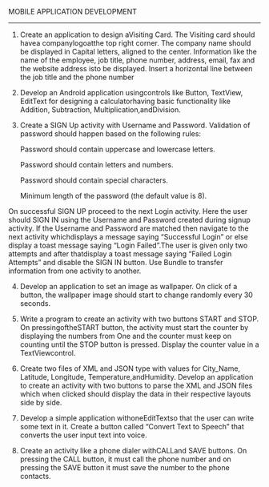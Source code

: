 MOBILE APPLICATION DEVELOPMENT
***
1)  Create an application to design aVisiting Card. The Visiting card should havea companylogoatthe 
top right corner. The company name should be displayed in Capital letters, aligned to the center. 
Information like the name of the employee, job title, phone number, address, email, fax and the 
website address isto be displayed. Insert a horizontal line between the job title and the phone 
number

2) Develop an Android application usingcontrols like Button, TextView, EditText for designing a 
calculatorhaving basic functionality like Addition, Subtraction, Multiplication,andDivision.

3) Create a SIGN Up activity with Username and Password. Validation of password should happen 
based on the following rules: 
<ul> Password should contain uppercase and lowercase letters.</ul>
<ul> Password should contain letters and numbers.</ul>
<ul> Password should contain special characters.</ul>
<ul> Minimum length of the password (the default value is 8).</ul>

 On successful SIGN UP proceed to the next Login activity. Here the user should SIGN IN using 
the Username and Password created during signup activity. If the Username and Password are 
matched then navigate to the next activity whichdisplays a message saying “Successful Login” or 
else display a toast message saying “Login Failed”.The user is given only two attempts and after 
thatdisplay a toast message saying “Failed Login Attempts” and disable the SIGN IN button. Use 
Bundle to transfer information from one activity to another.
  
4) Develop an application to set an image as wallpaper. On click of a button, the wallpaper image 
should start to change randomly every 30 seconds.

5)  Write a program to create an activity with two buttons START and STOP. On 
pressingoftheSTART button, the activity must start the counter by displaying the numbers from 
One and the counter must keep on counting until the STOP button is pressed. Display the counter 
value in a TextViewcontrol.
  
6)  Create two files of XML and JSON type with values for City_Name, Latitude, Longitude, 
Temperature,andHumidity. Develop an application to create an activity with two buttons to parse 
the XML and JSON files which when clicked should display the data in their respective layouts 
side by side.
  
7)  Develop a simple application withoneEditTextso that the user can write some text in it. Create a 
button called “Convert Text to Speech” that converts the user input text into voice. 
  
8) Create an activity like a phone dialer withCALLand SAVE buttons. On pressing the CALL 
button, it must call the phone number and on pressing the SAVE button it must save the number 
to the phone contacts. 

